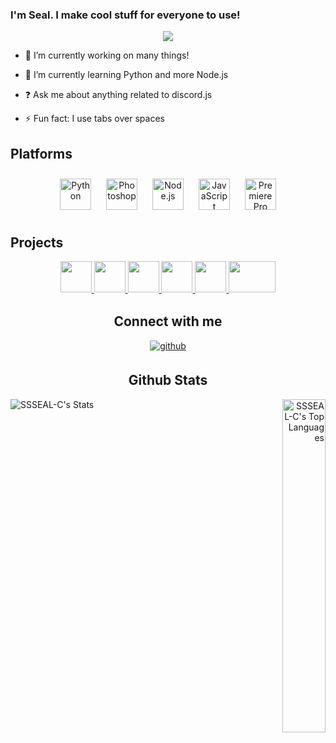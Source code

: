 ### I'm Seal. I make cool stuff for everyone to use!
  
<div align="center">
<img src="https://komarev.com/ghpvc/?username=SSSEAL-C&&style=flat-square" align="center" />
</div>  

- 🔭 I’m currently working on many things!  
  

- 🌱 I’m currently learning Python and more Node.js  
  

- ❓ Ask me about anything related to discord.js  
  

- ⚡ Fun fact: I use tabs over spaces  


## Platforms
<div align="center">  
<img style="margin: 10px" src="https://profilinator.rishav.dev/skills-assets/python-original.svg" alt="Python" height="50" />  
<img style="margin: 10px" src="https://profilinator.rishav.dev/skills-assets/photoshop-plain.svg" alt="Photoshop" height="50" />  
<img style="margin: 10px" src="https://profilinator.rishav.dev/skills-assets/nodejs-original-wordmark.svg" alt="Node.js" height="50" />  
<img style="margin: 10px" src="https://profilinator.rishav.dev/skills-assets/javascript-original.svg" alt="JavaScript" height="50" />  
<img style="margin: 10px" src="https://profilinator.rishav.dev/skills-assets/adobepremierepro.png" alt="Premiere Pro" height="50" />  
</div>


## Projects
<div align="center"> 
<a href="https://ssseal-c.github.io/haza64-socials/" target="_blank" rel="noopener noreferrer">
<img src="https://static-cdn.jtvnw.net/jtv_user_pictures/735811f5-1a88-4640-8601-eec54dcff9cf-profile_image-600x600.png" width="50" height = "50" style="margin-bottom: 5px;" />
 <a/>
<a href="https://ssseal-c.github.io/influencer-po-boxes/" target="_blank" rel="noopener noreferrer">
<img src="https://ssseal-c.github.io/influencer-po-boxes/icons/android-chrome-512x512.png" width="50" height = "50" style="margin-bottom: 5px;" />
  <a/>
<a href="https://ssseal-c.github.io/slur-detect/" target="_blank" rel="noopener noreferrer">
<img src="https://i1.sndcdn.com/avatars-000655073348-xpew0x-original.jpg" width="50" height = "50" style="margin-bottom: 5px;" />
  <a/>
<a href="https://ssseal-c.github.io/KHX/" target="_blank" rel="noopener noreferrer">
<img src="https://yt3.ggpht.com/-NBRv4hRMRqw/AAAAAAAAAAI/AAAAAAAAAAA/RHCM0uP8eEA/s0/photo.jpg=s0?imgmax=0" width="50" height = "50" style="margin-bottom: 5px;" />
  <a/>
<a href="https://ssseal-c.github.io/discord-token-stealer/" target="_blank" rel="noopener noreferrer">
<img src="https://webcamstartup.com/wp-content/uploads/2018/04/discord-logo.jpg" width="50" height = "50" style="margin-bottom: 5px;" />
  <a/>
<a href="https://ssseal-c.github.io/tweet-or-drink/" target="_blank" rel="noopener noreferrer">
<img src="https://i.imgur.com/UYpcWI0.png" width="75" height = "50" style="margin-bottom: 5px;" />
  <a/>
<div/>

## Connect with me  
<div align="center">
<a href="https://github.com/SSSEAL-C" target="_blank" rel="noopener noreferrer">
<img src=https://img.shields.io/badge/github-%2324292e.svg?&style=for-the-badge&logo=github&logoColor=white alt=github style="margin-bottom: 5px;" />
<a/>  
<div/>  

## Github Stats
<div align="left"><img src="https://github-readme-stats.vercel.app/api?username=SSSEAL-C&show_icons=true&count_private=true&hide_border=true&theme=midnight-purple" align="left" alt="SSSEAL-C's Stats"/></div>  
<div align="right"><img src="https://github-readme-stats.vercel.app/api/top-langs/?username=SSSEAL-C&show_icons=true&hide_border=true&theme=midnight-purple&layout=compact" width="37%" alt="SSSEAL-C's Top Languages" align="right"></div> 

